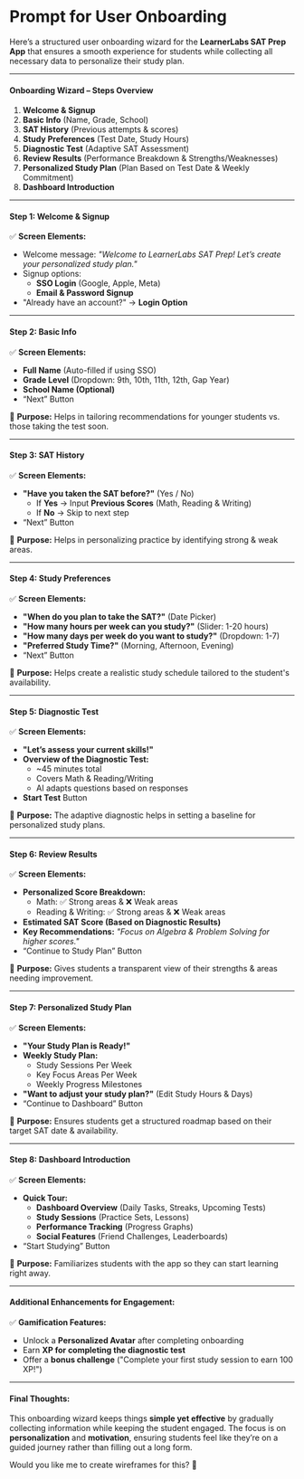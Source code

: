 # Prompt for User Onboarding

Here’s a structured user onboarding wizard for the **LearnerLabs SAT Prep App** that ensures a smooth experience for students while collecting all necessary data to personalize their study plan.

***

#### **Onboarding Wizard – Steps Overview**

1. **Welcome & Signup**
2. **Basic Info** (Name, Grade, School)
3. **SAT History** (Previous attempts & scores)
4. **Study Preferences** (Test Date, Study Hours)
5. **Diagnostic Test** (Adaptive SAT Assessment)
6. **Review Results** (Performance Breakdown & Strengths/Weaknesses)
7. **Personalized Study Plan** (Plan Based on Test Date & Weekly Commitment)
8. **Dashboard Introduction**

***

#### **Step 1: Welcome & Signup**

✅ **Screen Elements:**

* Welcome message: _"Welcome to LearnerLabs SAT Prep! Let’s create your personalized study plan."_
* Signup options:
  * **SSO Login** (Google, Apple, Meta)
  * **Email & Password Signup**
* "Already have an account?" → **Login Option**

***

#### **Step 2: Basic Info**

✅ **Screen Elements:**

* **Full Name** (Auto-filled if using SSO)
* **Grade Level** (Dropdown: 9th, 10th, 11th, 12th, Gap Year)
* **School Name (Optional)**
* “Next” Button

📌 **Purpose:** Helps in tailoring recommendations for younger students vs. those taking the test soon.

***

#### **Step 3: SAT History**

✅ **Screen Elements:**

* **"Have you taken the SAT before?"** (Yes / No)
  * If **Yes** → Input **Previous Scores** (Math, Reading & Writing)
  * If **No** → Skip to next step
* “Next” Button

📌 **Purpose:** Helps in personalizing practice by identifying strong & weak areas.

***

#### **Step 4: Study Preferences**

✅ **Screen Elements:**

* **"When do you plan to take the SAT?"** (Date Picker)
* **"How many hours per week can you study?"** (Slider: 1-20 hours)
* **"How many days per week do you want to study?"** (Dropdown: 1-7)
* **"Preferred Study Time?"** (Morning, Afternoon, Evening)
* “Next” Button

📌 **Purpose:** Helps create a realistic study schedule tailored to the student's availability.

***

#### **Step 5: Diagnostic Test**

✅ **Screen Elements:**

* **"Let’s assess your current skills!"**
* **Overview of the Diagnostic Test:**
  * \~45 minutes total
  * Covers Math & Reading/Writing
  * AI adapts questions based on responses
* **Start Test** Button

📌 **Purpose:** The adaptive diagnostic helps in setting a baseline for personalized study plans.

***

#### **Step 6: Review Results**

✅ **Screen Elements:**

* **Personalized Score Breakdown:**
  * Math: ✅ Strong areas & ❌ Weak areas
  * Reading & Writing: ✅ Strong areas & ❌ Weak areas
* **Estimated SAT Score (Based on Diagnostic Results)**
* **Key Recommendations:** _"Focus on Algebra & Problem Solving for higher scores."_
* “Continue to Study Plan” Button

📌 **Purpose:** Gives students a transparent view of their strengths & areas needing improvement.

***

#### **Step 7: Personalized Study Plan**

✅ **Screen Elements:**

* **"Your Study Plan is Ready!"**
* **Weekly Study Plan:**
  * Study Sessions Per Week
  * Key Focus Areas Per Week
  * Weekly Progress Milestones
* **"Want to adjust your study plan?"** (Edit Study Hours & Days)
* “Continue to Dashboard” Button

📌 **Purpose:** Ensures students get a structured roadmap based on their target SAT date & availability.

***

#### **Step 8: Dashboard Introduction**

✅ **Screen Elements:**

* **Quick Tour:**
  * **Dashboard Overview** (Daily Tasks, Streaks, Upcoming Tests)
  * **Study Sessions** (Practice Sets, Lessons)
  * **Performance Tracking** (Progress Graphs)
  * **Social Features** (Friend Challenges, Leaderboards)
* “Start Studying” Button

📌 **Purpose:** Familiarizes students with the app so they can start learning right away.

***

#### **Additional Enhancements for Engagement:**

✅ **Gamification Features:**

* Unlock a **Personalized Avatar** after completing onboarding
* Earn **XP for completing the diagnostic test**
* Offer a **bonus challenge** ("Complete your first study session to earn 100 XP!")

***

#### **Final Thoughts:**

This onboarding wizard keeps things **simple yet effective** by gradually collecting information while keeping the student engaged. The focus is on **personalization** and **motivation**, ensuring students feel like they’re on a guided journey rather than filling out a long form.

Would you like me to create wireframes for this? 🚀
